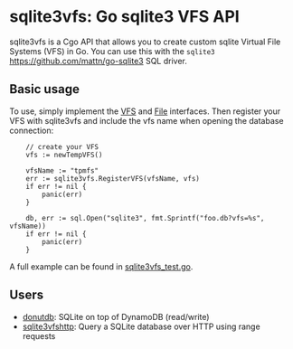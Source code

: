 # sqlite3vfs: Go sqlite3 VFS API

sqlite3vfs is a Cgo API that allows you to create custom sqlite Virtual File Systems (VFS) in Go. You can use this with the `sqlite3` https://github.com/mattn/go-sqlite3 SQL driver.


## Basic usage

To use, simply implement the [VFS](https://pkg.go.dev/github.com/psanford/sqlite3vfs?utm_source=godoc#VFS) and [File](https://pkg.go.dev/github.com/psanford/sqlite3vfs?utm_source=godoc#File) interfaces. Then register your VFS with sqlite3vfs and include the vfs name when opening the database connection:

```
	// create your VFS
	vfs := newTempVFS()

	vfsName := "tpmfs"
	err := sqlite3vfs.RegisterVFS(vfsName, vfs)
	if err != nil {
		panic(err)
	}

	db, err := sql.Open("sqlite3", fmt.Sprintf("foo.db?vfs=%s", vfsName))
	if err != nil {
		panic(err)
	}

```

A full example can be found in [sqlite3vfs_test.go](sqlite3vfs_test.go).

## Users

- [donutdb](https://github.com/psanford/donutdb): SQLite on top of DynamoDB (read/write)
- [sqlite3vfshttp](https://github.com/psanford/sqlite3vfshttp): Query a SQLite database over HTTP using range requests

